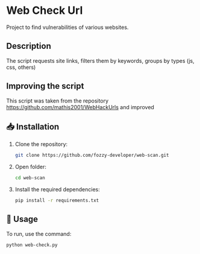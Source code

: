 # Web Check Url

Project to find vulnerabilities of various websites.

## Description 

The script requests site links, filters them by keywords, groups by types (js, css, others)

## Improving the script

This script was taken from the repository https://github.com/mathis2001/WebHackUrls and improved 

## 📥 Installation

1. Clone the repository:
    ```bash
    git clone https://github.com/fozzy-developer/web-scan.git
    ```

2. Open folder:
    ```bash
    cd web-scan
    ```

3. Install the required dependencies:
    ```bash
    pip install -r requirements.txt
    ```

## 📝 Usage

To run, use the command:
```bash
python web-check.py
```
